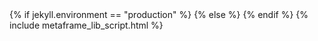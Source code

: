 ---
---

<html>
<head>
<meta http-equiv="content-type" content="text/html; charset=UTF-8" />
{% if jekyll.environment == "production" %}
<script src="https://unpkg.com/mermaid@8.0.0/dist/mermaid.min.js"></script>
{% else %}
<script src="{{site.baseurl}}/assets/js/mermaid.min.js"></script>
{% endif %}
<script>
	mermaid.initialize(
		{
			startOnLoad: false,
			flowchart:{
				htmlLabels: false,
				useMaxWidth: true,
			}
		});
</script>
{% include metaframe_lib_script.html %}
</head>
<body>
<div id="title"></div>

<script>

const setGraphFromString = (graphString) => {
	let element = document.querySelector(`#graph`);

	if (element) {
		const parent = element.parentElement;
		if (element && parent) {
			parent.removeChild(element);
		}
	}

	const parent = document.body;

	element = document.createElement('div');
	element.id = 'graph';
	element.style = 'max-height:300px; height:300px; max-width:100%; width:100%; min-width:200px;';
	parent.appendChild(element);

	var insertSvg = function(svgCode, bindFunctions){
		element.innerHTML = svgCode;
	};
	var graph = mermaid.render('svgId', graphString, insertSvg);
}

const setGraphTitle = (titleString) => {
	document.getElementById('title').innerText = titleString;
}

const createMermaidFlowchartFromMetapage = (metapageDefinition) => {
	if (!metapageDefinition) {
		console.log(`Cannot graph: ${metapageDefinition} is null`);
		return;
	}

	if (typeof metapageDefinition === 'string') {
		// maybe it is a JSON string
		try {
			metapageDefinition = JSON.parse(metapageDefinition);
		} catch(err) {
			// guess not
			console.log(`Cannot graph:"${metapageDefinition}"`);
			return;
		}
	}

	if (!metapageDefinition.metaframes) {
		console.log(`Cannot graph, no metaframes: ${JSON.stringify(metapageDefinition, null, "  ")}`);
		return;
	}

	let graphDefinition = "graph LR";
	const metaframeKeys = Object.keys(metapageDefinition.metaframes);
	const metaframeKeysToMermaidId = Object.fromEntries(
    Object.entries(metapageDefinition.metaframes).map(
      ([k, v], i) => [k, i + 1]
    ));

	const safe = (s) => { return s.replace(/-/g, '_') };
	metaframeKeys.forEach(function(metaframeId, index) {
		graphDefinition += `\n\t${metaframeKeysToMermaidId[metaframeId]}["${metaframeId}"]`;
	});
	metaframeKeys.forEach(function(metaframeId, index) {
		if (metapageDefinition.metaframes[metaframeId].inputs && Object.keys(metapageDefinition.metaframes[metaframeId].inputs).length > 0) {
			metapageDefinition.metaframes[metaframeId].inputs.forEach((pipe) => {
				if (pipe.target) {
				    graphDefinition += `\n\t${metaframeKeysToMermaidId[pipe.metaframe]}-- ${safe(pipe.source)}:${safe(pipe.target)} -->${metaframeKeysToMermaidId[metaframeId]}`;
				} else {
					graphDefinition += `\n\t${metaframeKeysToMermaidId[pipe.metaframe]}-- ${safe(pipe.source)} -->${metaframeKeysToMermaidId[metaframeId]}`;
				}
			});
		}
	});

	graphDefinition += '\n';
	console.log(graphDefinition)

	const searchParams = new URL(window.location.href).searchParams;
	if (!(searchParams.get('TITLE') == '0' || searchParams.get('TITLE') == 'false')) {
		setGraphTitle('metapage/definition');
	}
	setGraphFromString(graphDefinition);
};

const metaframe = new metapage.Metaframe();

metaframe.onInputs((inputs) => {
	var oneKey = Object.keys(inputs)[0];
	if (!oneKey) {
		return;
	}

	if (oneKey == 'metapage/definition') {
		createMermaidFlowchartFromMetapage(inputs[oneKey]);
	} else {
		setGraphTitle(oneKey);
		setGraphFromString(inputs[oneKey]);
	}
});

</script>
</body>
</html>
